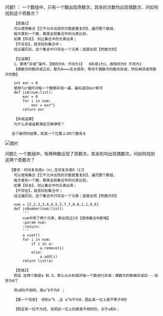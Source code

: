 问题1 ： 一个数组中，只有一个数出现奇数次，其余的次数均出现偶数次，问如何找到这个奇数次？

        【思路1】
        可以使用集合【它不允许出现的次数是重复的】，遍历整个数组，
        每次拿到一个数，都拿去和集合中的元素比较，
        如果【存在】，则让集合中的元素出来；
        【不存在】，就添加到集合中；
        经过遍历后，这个集合中只存在一个元素；就是出现【奇数次的】
        
        【位运算】
        1、使用“异或”操作，【相同为0，不同为1】  0异或1为1，故相同为0 不同为1
        【偶数次的数异或之后，都为0===无关顺序，等同于偶数次的数先异或，然后再异或奇数次的数】
        
        int eor = 0
        使用for循环对每一个数都异或一遍，最后返回eor即可
        def isA(num:list):
            eor = 0
            for i in num:
                eor = eor^i
            return eor
        
        【异或运算】
        为什么异或运算满足交换律呢？
       
       这个最终的结果，和某一个位置上1的个数有关
       
![图片](https://user-images.githubusercontent.com/38878365/195602024-370a3a77-291a-44d2-a868-bc1d5164f7a8.png)
        
        
        
问题2; 一个数组中，有两种数出现了奇数次，其余的均出现偶数次，问如何找到这两个奇数次？        
      
      【要求：时间复杂度o（n),空间复杂度O（1）】
        可以使用集合【它不允许出现的次数是重复的】，遍历整个数组，
        每次拿到一个数，都拿去和集合中的元素比较，
        如果【存在】，则让集合中的元素出来；
        【不存在】，就添加到集合中；
        经过遍历后，这个集合中只存在一个元素；就是出现【奇数次的】
        
        num = [2,2,3,3,4,4,5,5,7,7,8,8,1,1,9,6]
        def isNumber(num:list):
            '''
            num中除了两个元素，都出现过2次【使用集合判断咯】
            :param num:
            :return:
            '''
            a =set()
            for i in num:
                if i in a:
                    a.remove(i)
                else:
                    a.add(i)
            return list(a)
        
        【思路2】
        假设 这两个数是a 和 b，那么从头到尾对每一个数进行异或；偶数次的都被异或后---消除为0了
        
        而a和b不相同，故a^b不为0 ；
        
        【第一个信息】 得到a^b ,且 a^b不为0，因此某一位上是不等于0的
        
        【假定某一位不为0】，说明这一位上的数是不相同的，对于a和b；

        
        
        
        
        
